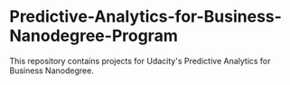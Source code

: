 # Predictive-Analytics-for-Business-Nanodegree-Program

This repository contains projects for Udacity's Predictive Analytics for Business Nanodegree.
